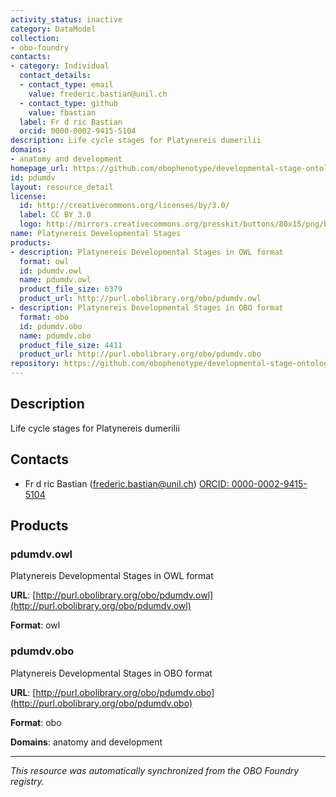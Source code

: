 ```yaml
---
activity_status: inactive
category: DataModel
collection:
- obo-foundry
contacts:
- category: Individual
  contact_details:
  - contact_type: email
    value: frederic.bastian@unil.ch
  - contact_type: github
    value: fbastian
  label: Fr d ric Bastian
  orcid: 0000-0002-9415-5104
description: Life cycle stages for Platynereis dumerilii
domains:
- anatomy and development
homepage_url: https://github.com/obophenotype/developmental-stage-ontologies/wiki/PdumDv
id: pdumdv
layout: resource_detail
license:
  id: http://creativecommons.org/licenses/by/3.0/
  label: CC BY 3.0
  logo: http://mirrors.creativecommons.org/presskit/buttons/80x15/png/by.png
name: Platynereis Developmental Stages
products:
- description: Platynereis Developmental Stages in OWL format
  format: owl
  id: pdumdv.owl
  name: pdumdv.owl
  product_file_size: 6379
  product_url: http://purl.obolibrary.org/obo/pdumdv.owl
- description: Platynereis Developmental Stages in OBO format
  format: obo
  id: pdumdv.obo
  name: pdumdv.obo
  product_file_size: 4411
  product_url: http://purl.obolibrary.org/obo/pdumdv.obo
repository: https://github.com/obophenotype/developmental-stage-ontologies
---
```

## Description

Life cycle stages for Platynereis dumerilii

## Contacts

- Fr d ric Bastian (frederic.bastian@unil.ch) [ORCID: 0000-0002-9415-5104](https://orcid.org/0000-0002-9415-5104)

## Products

### pdumdv.owl

Platynereis Developmental Stages in OWL format

**URL**: [http://purl.obolibrary.org/obo/pdumdv.owl](http://purl.obolibrary.org/obo/pdumdv.owl)

**Format**: owl

### pdumdv.obo

Platynereis Developmental Stages in OBO format

**URL**: [http://purl.obolibrary.org/obo/pdumdv.obo](http://purl.obolibrary.org/obo/pdumdv.obo)

**Format**: obo

**Domains**: anatomy and development

---

*This resource was automatically synchronized from the OBO Foundry registry.*